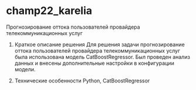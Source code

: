# champ22_karelia
Прогнозирование оттока пользователей провайдера телекоммуникационных услуг

1. Краткое описание решения
Для решения задачи прогнозирование оттока пользователей провайдера телекоммуникационных услуг была использована модель CatBoostRegressor.
Был проведен анализ данных и внесены дополнительные настройки в конфигурации модели.

2. Технические особенности
Python, CatBoostRegressor
